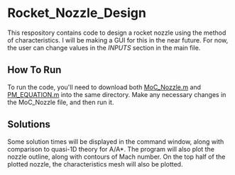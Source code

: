 # Rocket_Nozzle_Design

This respository contains code to design a rocket nozzle using the method of characteristics.  I will be making a GUI for this in the near future.  For now, the user can change values in the *INPUTS* section in the main file.

## How To Run

To run the code, you'll need to download both [MoC_Nozzle.m](MoC_Nozzle.m) and [PM_EQUATION.m](PM_EQUATION.m) into the same directory.  Make any necessary changes in the MoC_Nozzle file, and then run it.  

## Solutions

Some solution times will be displayed in the command window, along with comparison to quasi-1D theory for A/A*.  The program will also plot the nozzle outline, along with contours of Mach number.  On the top half of the plotted nozzle, the characteristics mesh will also be plotted.
